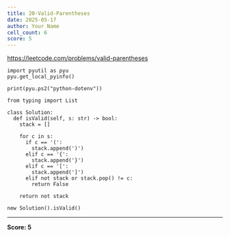 ```yaml
---
title: 20-Valid-Parentheses
date: 2025-05-17
author: Your Name
cell_count: 6
score: 5
---
```


https://leetcode.com/problems/valid-parentheses


```
import pyutil as pyu
pyu.get_local_pyinfo()
```


```
print(pyu.ps2("python-dotenv"))
```


```
from typing import List
```


```
class Solution:
  def isValid(self, s: str) -> bool:
    stack = []

    for c in s:
      if c == '(':
        stack.append(')')
      elif c == '{':
        stack.append('}')
      elif c == '[':
        stack.append(']')
      elif not stack or stack.pop() != c:
        return False

    return not stack
```


```
new Solution().isValid()
```


---
**Score: 5**